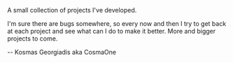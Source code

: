 A small collection of projects I've developed.

I'm sure there are bugs somewhere, so every now and then I try to get back at each project and see what can I do to make it better.
More and bigger projects to come.

-- Kosmas Georgiadis aka CosmaOne
